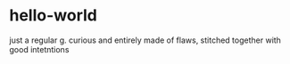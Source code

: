 # hello-world

just a regular g. curious and entirely made of flaws, stitched together with good intetntions
